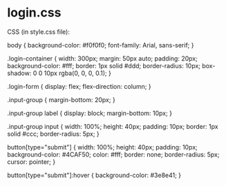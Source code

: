 # login.css
CSS (in style.css file):


body {
	background-color: #f0f0f0;
	font-family: Arial, sans-serif;
}

.login-container {
	width: 300px;
	margin: 50px auto;
	padding: 20px;
	background-color: #fff;
	border: 1px solid #ddd;
	border-radius: 10px;
	box-shadow: 0 0 10px rgba(0, 0, 0, 0.1);
}

.login-form {
	display: flex;
	flex-direction: column;
}

.input-group {
	margin-bottom: 20px;
}

.input-group label {
	display: block;
	margin-bottom: 10px;
}

.input-group input {
	width: 100%;
	height: 40px;
	padding: 10px;
	border: 1px solid #ccc;
	border-radius: 5px;
}

button[type="submit"] {
	width: 100%;
	height: 40px;
	padding: 10px;
	background-color: #4CAF50;
	color: #fff;
	border: none;
	border-radius: 5px;
	cursor: pointer;
}

button[type="submit"]:hover {
	background-color: #3e8e41;
}
